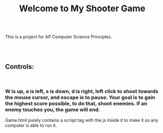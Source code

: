 <!DOCTYPE html><html><h1 style='text-align: center;'>Welcome to My Shooter Game</h1><br><br><p>This is a project for AP Computer Science Principles.</p><br><br><h2>Controls:</h2><br><h3>W is up, a is left, s is down, d is right, left click to shoot towards the mouse cursor, and escape is to pause. Your goal is to gain the highest score possible, to do that, shoot enemies. If an enemy touches you, the game will end.</h3></html>
Game.html purely contains a scriipt tag with the js inside it to make it so any computer is able to run it.
